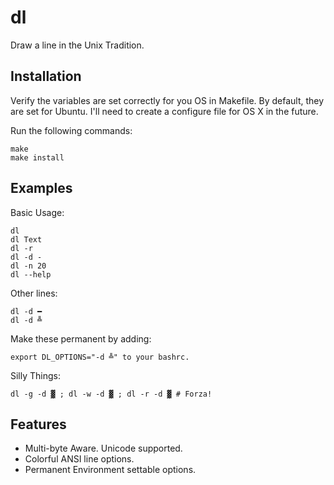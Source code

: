 # dl
Draw a line in the Unix Tradition.

## Installation

Verify the variables are set correctly for you OS in Makefile.
By default, they are set for Ubuntu.
I'll need to create a configure file for OS X in the future.

Run the following commands:

    make
    make install


## Examples

Basic Usage:

    dl
    dl Text
    dl -r 
    dl -d -
    dl -n 20
    dl --help

Other lines:

    dl -d ━
    dl -d ╩

Make these permanent by adding:

    export DL_OPTIONS="-d ╩" to your bashrc.

Silly Things:

    dl -g -d ▓ ; dl -w -d ▓ ; dl -r -d ▓ # Forza!

## Features

 * Multi-byte Aware. Unicode supported.
 * Colorful ANSI line options.
 * Permanent Environment settable options.
